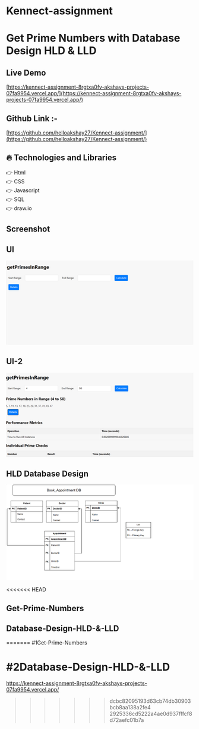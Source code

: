 # Kennect-assignment


# Get Prime Numbers with Database Design HLD & LLD


## Live Demo

[https://kennect-assignment-8rgtxa0fv-akshays-projects-07fa9954.vercel.app/](https://kennect-assignment-8rgtxa0fv-akshays-projects-07fa9954.vercel.app/)


## Github Link :- 

[https://github.com/helloakshay27/Kennect-assignment/](https://github.com/helloakshay27/Kennect-assignment/)


## :fire: Technologies and Libraries

:point_right: Html <br />
:point_right: CSS <br />
:point_right: Javascript <br />
:point_right: SQL <br />
:point_right: draw.io <br />


## Screenshot

## UI

![./screenshot/Screenshot1.png](./screenshot/Screenshot1.png)


## UI-2

![./screenshot/Screenshot1.png](./screenshot/Screenshot2.png)


## HLD Database Design

![./screenshot/Screenshot1.png](./screenshot/Screenshot3.png)


<<<<<<< HEAD
## Get-Prime-Numbers

## Database-Design-HLD-&-LLD
=======
#1Get-Prime-Numbers

#2Database-Design-HLD-&-LLD
=======
https://kennect-assignment-8rgtxa0fv-akshays-projects-07fa9954.vercel.app/
>>>>>>> dcbc82095193d63cb74db30903bcb8aa138a2fe4
>>>>>>> 2925336cd5222a4ae0d937fffcf8d72aefc01b7a

